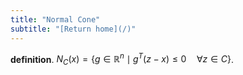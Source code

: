 ```yaml
---
title: "Normal Cone"
subtitle: "[Return home](/)"
---
```


**definition**. $N_C(x) = \{g\in\mathbb{R}^n \mid g^T(z - x) \leq 0\quad \forall z\in{C}\}$.
